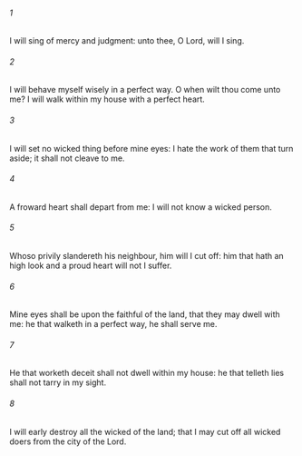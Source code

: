 ###### 1
I will sing of mercy and judgment: unto thee, O Lord, will I sing.

###### 2
I will behave myself wisely in a perfect way. O when wilt thou come unto me? I will walk within my house with a perfect heart.

###### 3
I will set no wicked thing before mine eyes: I hate the work of them that turn aside; it shall not cleave to me.

###### 4
A froward heart shall depart from me: I will not know a wicked person.

###### 5
Whoso privily slandereth his neighbour, him will I cut off: him that hath an high look and a proud heart will not I suffer.

###### 6
Mine eyes shall be upon the faithful of the land, that they may dwell with me: he that walketh in a perfect way, he shall serve me.

###### 7
He that worketh deceit shall not dwell within my house: he that telleth lies shall not tarry in my sight.

###### 8
I will early destroy all the wicked of the land; that I may cut off all wicked doers from the city of the Lord.

